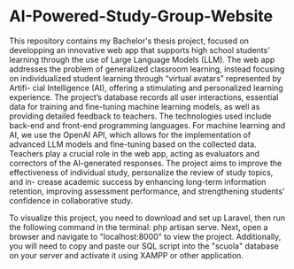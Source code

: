 # AI-Powered-Study-Group-Website
This repository contains my Bachelor's thesis project, focused on developping an innovative web app that supports high
school students’ learning through the use of Large Language Models (LLM). The
web app addresses the problem of generalized classroom learning, instead focusing
on individualized student learning through “virtual avatars” represented by Artifi-
cial Intelligence (AI), offering a stimulating and personalized learning experience.
The project’s database records all user interactions, essential data for training
and fine-tuning machine learning models, as well as providing detailed feedback
to teachers. The technologies used include back-end and front-end programming
languages. For machine learning and AI, we use the OpenAI API, which allows
for the implementation of advanced LLM models and fine-tuning based on the
collected data. Teachers play a crucial role in the web app, acting as evaluators
and correctors of the AI-generated responses. The project aims to improve the
effectiveness of individual study, personalize the review of study topics, and in-
crease academic success by enhancing long-term information retention, improving
assessment performance, and strengthening students’ confidence in collaborative
study.


To visualize this project, you need to download and set up Laravel, then run the following command in the terminal: php artisan serve.
Next, open a browser and navigate to "localhost:8000" to view the project.
Additionally, you will need to copy and paste our SQL script into the "scuola" database on your server and activate it using XAMPP or other application.